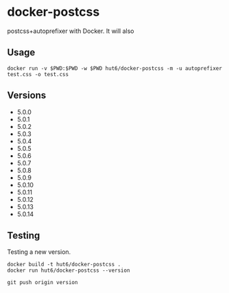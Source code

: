 # docker-postcss

postcss+autoprefixer with Docker. It will also

## Usage

    docker run -v $PWD:$PWD -w $PWD hut6/docker-postcss -m -u autoprefixer test.css -o test.css

## Versions
 - 5.0.0
 - 5.0.1
 - 5.0.2
 - 5.0.3
 - 5.0.4
 - 5.0.5
 - 5.0.6
 - 5.0.7
 - 5.0.8
 - 5.0.9
 - 5.0.10
 - 5.0.11
 - 5.0.12
 - 5.0.13
 - 5.0.14

## Testing

Testing a new version.

    docker build -t hut6/docker-postcss .
    docker run hut6/docker-postcss --version

    git push origin version
    